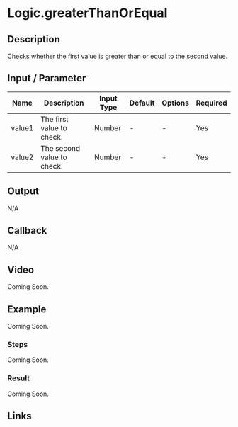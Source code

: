 # Logic.greaterThanOrEqual

## Description

Checks whether the first value is greater than or equal to the second value.

## Input / Parameter

| Name | Description | Input Type | Default | Options | Required |
| ------ | ------ | ------ | ------ | ------ | ------ |
| value1 | The first value to check. | Number | - | - | Yes |
| value2 | The second value to check. | Number | - | - | Yes |

## Output

N/A

## Callback

N/A

## Video

Coming Soon.

## Example

Coming Soon.

### Steps

Coming Soon.

### Result

Coming Soon.

## Links